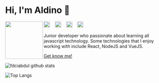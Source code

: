 # Hi, I'm Aldino 👋 

<img src="https://avatars0.githubusercontent.com/u/45175041?s=460&u=2b90b2ab88d67bae9e7b3dd3c82d4c83c19e6eca&v=4" width="120" height="120" align="left">


<a href="https://www.facebook.com/aldinonidefendi/" target="_blank"><img src="https://www.flaticon.com/svg/static/icons/svg/733/733547.svg" alt="alt text" width="20" height="20"></a>      &nbsp;&nbsp;
<a href="https://instagram.com/aldinonid" target="_blank"><img src="https://www.flaticon.com/svg/static/icons/svg/1409/1409946.svg" alt="alt text" width="20" height="20"></a>
&nbsp;&nbsp; 
<a href="https://www.linkedin.com/in/aldino-efendi-398258172/" target="_blank"><img src="https://www.flaticon.com/svg/static/icons/svg/1409/1409945.svg" alt="alt text" width="20" height="20"></a>
&nbsp;&nbsp;
<a href="https://www.youtube.com/aldinonid" target="_blank"><img src="https://www.flaticon.com/svg/static/icons/svg/1384/1384060.svg" alt="alt text" width="20" height="20"></a>

Junior developer who passionate about learning all javascript technology. Some technologies that I enjoy working with include React, NodeJS and VueJS.

[Get know me!](https://www.aldinonid.me)

![fdciabdul github stats](https://github-readme-stats.vercel.app/api?username=Aldinonid&show_icons=true&theme=tokyonight)

![Top Langs](https://github-readme-stats.vercel.app/api/top-langs/?username=aldinonid&layout=compact&theme=onedark)

<!--
**Aldinonid/Aldinonid** is a ✨ _special_ ✨ repository because its `README.md` (this file) appears on your GitHub profile.

Here are some ideas to get you started:

- 🔭 I’m currently working on ...
- 🌱 I’m currently learning ...
- 👯 I’m looking to collaborate on ...
- 🤔 I’m looking for help with ...
- 💬 Ask me about ...
- 📫 How to reach me: ...
- 😄 Pronouns: ...
- ⚡ Fun fact: ...
-->
